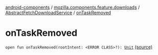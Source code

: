 [android-components](../../index.md) / [mozilla.components.feature.downloads](../index.md) / [AbstractFetchDownloadService](index.md) / [onTaskRemoved](./on-task-removed.md)

# onTaskRemoved

`open fun onTaskRemoved(rootIntent: <ERROR CLASS>?): `[`Unit`](https://kotlinlang.org/api/latest/jvm/stdlib/kotlin/-unit/index.html) [(source)](https://github.com/mozilla-mobile/android-components/blob/master/components/feature/downloads/src/main/java/mozilla/components/feature/downloads/AbstractFetchDownloadService.kt#L336)